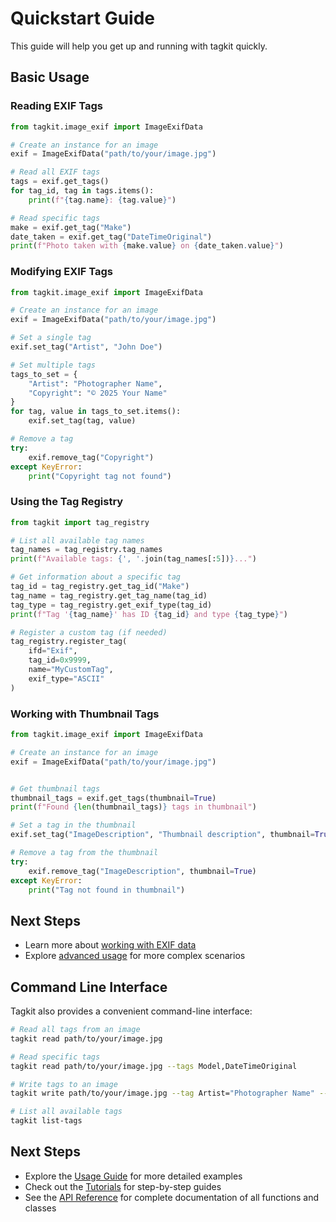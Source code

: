 # Quickstart Guide

This guide will help you get up and running with tagkit quickly.

## Basic Usage

### Reading EXIF Tags

```python
from tagkit.image_exif import ImageExifData

# Create an instance for an image
exif = ImageExifData("path/to/your/image.jpg")

# Read all EXIF tags
tags = exif.get_tags()
for tag_id, tag in tags.items():
    print(f"{tag.name}: {tag.value}")

# Read specific tags
make = exif.get_tag("Make")
date_taken = exif.get_tag("DateTimeOriginal")
print(f"Photo taken with {make.value} on {date_taken.value}")
```

### Modifying EXIF Tags

```python
from tagkit.image_exif import ImageExifData

# Create an instance for an image
exif = ImageExifData("path/to/your/image.jpg")

# Set a single tag
exif.set_tag("Artist", "John Doe")

# Set multiple tags
tags_to_set = {
    "Artist": "Photographer Name",
    "Copyright": "© 2025 Your Name"
}
for tag, value in tags_to_set.items():
    exif.set_tag(tag, value)

# Remove a tag
try:
    exif.remove_tag("Copyright")
except KeyError:
    print("Copyright tag not found")
```

### Using the Tag Registry

```python
from tagkit import tag_registry

# List all available tag names
tag_names = tag_registry.tag_names
print(f"Available tags: {', '.join(tag_names[:5])}...")

# Get information about a specific tag
tag_id = tag_registry.get_tag_id("Make")
tag_name = tag_registry.get_tag_name(tag_id)
tag_type = tag_registry.get_exif_type(tag_id)
print(f"Tag '{tag_name}' has ID {tag_id} and type {tag_type}")

# Register a custom tag (if needed)
tag_registry.register_tag(
    ifd="Exif",
    tag_id=0x9999,
    name="MyCustomTag",
    exif_type="ASCII"
)
```

### Working with Thumbnail Tags

```python
from tagkit.image_exif import ImageExifData

# Create an instance for an image
exif = ImageExifData("path/to/your/image.jpg")


# Get thumbnail tags
thumbnail_tags = exif.get_tags(thumbnail=True)
print(f"Found {len(thumbnail_tags)} tags in thumbnail")

# Set a tag in the thumbnail
exif.set_tag("ImageDescription", "Thumbnail description", thumbnail=True)

# Remove a tag from the thumbnail
try:
    exif.remove_tag("ImageDescription", thumbnail=True)
except KeyError:
    print("Tag not found in thumbnail")
```

## Next Steps

- Learn more about [working with EXIF data](tutorials/basic_exif_operations.md)
- Explore [advanced usage](tutorials/advanced_usage.md) for more complex scenarios

## Command Line Interface

Tagkit also provides a convenient command-line interface:

```bash
# Read all tags from an image
tagkit read path/to/your/image.jpg

# Read specific tags
tagkit read path/to/your/image.jpg --tags Model,DateTimeOriginal

# Write tags to an image
tagkit write path/to/your/image.jpg --tag Artist="Photographer Name" --tag Copyright="© 2025"

# List all available tags
tagkit list-tags
```

## Next Steps

- Explore the [Usage Guide](usage.md) for more detailed examples
- Check out the [Tutorials](tutorials/index.md) for step-by-step guides
- See the [API Reference](api.md) for complete documentation of all functions and classes
